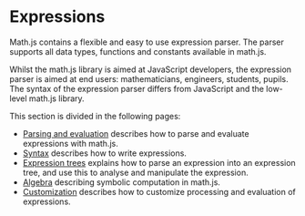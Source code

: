 # Expressions

Math.js contains a flexible and easy to use expression parser.
The parser supports all data types, functions and constants available in math.js.

Whilst the math.js library is aimed at JavaScript developers, the expression
parser is aimed at end users: mathematicians, engineers, students, pupils.
The syntax of the expression parser differs from JavaScript and the low-level
math.js library.

This section is divided in the following pages:

- [Parsing and evaluation](parsing.md) describes how to parse and
  evaluate expressions with math.js.
- [Syntax](syntax.md) describes how to write expressions.
- [Expression trees](expression_trees.md) explains how to parse an expression into an
  expression tree, and use this to analyse and manipulate the expression.
- [Algebra](algebra.md) describing symbolic computation in math.js.
- [Customization](customization.md) describes how to customize processing and
  evaluation of expressions.
